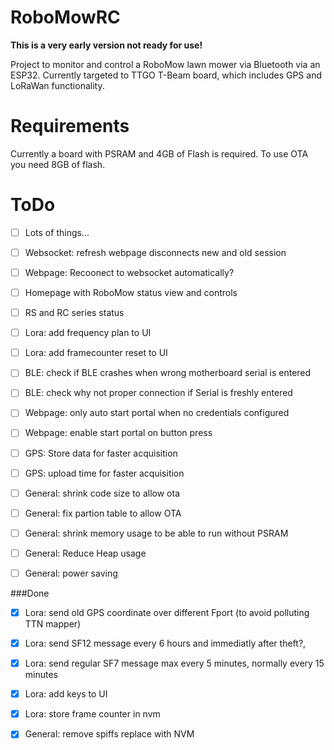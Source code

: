 # RoboMowRC
**This is a very early version not ready for use!**

Project to monitor and control a RoboMow lawn mower via Bluetooth via an ESP32.
Currently targeted to TTGO T-Beam board, which includes GPS and LoRaWan functionality.

# Requirements
Currently a board with PSRAM and 4GB of Flash is required. To use OTA you need 8GB of flash.

# ToDo
 
- [ ] Lots of things...
- [ ] Websocket: refresh webpage disconnects new and old session
- [ ] Webpage: Recoonect to websocket automatically?


- [ ] Homepage with RoboMow status view and controls
- [ ] RS and RC series status
- [ ] Lora: add frequency plan to UI
- [ ] Lora: add framecounter reset to UI

- [ ] BLE: check if BLE crashes when wrong motherboard serial is entered
- [ ] BLE: check why not proper connection if Serial is freshly entered

- [ ] Webpage: only auto start portal when no credentials configured
- [ ] Webpage: enable start portal on button press

- [ ] GPS: Store data for faster acquisition
- [ ] GPS: upload time for faster acquisition

- [ ] General: shrink code size to allow ota
- [ ] General: fix partion table to allow OTA
- [ ] General: shrink memory usage to be able to run without PSRAM
- [ ] General: Reduce Heap usage

- [ ] General: power saving


###Done
- [x] Lora: send old GPS coordinate over different Fport (to avoid polluting TTN mapper)
- [x] Lora: send SF12 message every 6 hours and immediatly after theft?,
- [x] Lora: send regular SF7 message max every 5 minutes, normally every 15 minutes
- [x] Lora: add keys to UI
- [x] Lora: store frame counter in nvm
- [x] General: remove spiffs replace with NVM
 
